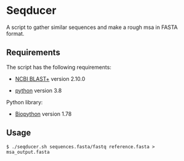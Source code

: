 # Seqducer
A script to gather similar sequences and make a rough msa in FASTA format.

## Requirements
The script has the following requirements:

* [NCBI BLAST+][1] version 2.10.0

* [python][2] version 3.8

Python library:
* [Biopython][3] version 1.78

## Usage
```
$ ./seqducer.sh sequences.fasta/fastq reference.fasta > msa_output.fasta
```


[1]: https://blast.ncbi.nlm.nih.gov/Blast.cgi?CMD=Web&PAGE_TYPE=BlastDocs&DOC_TYPE=Download
[2]: https://www.python.org/
[3]: https://biopython.org/
